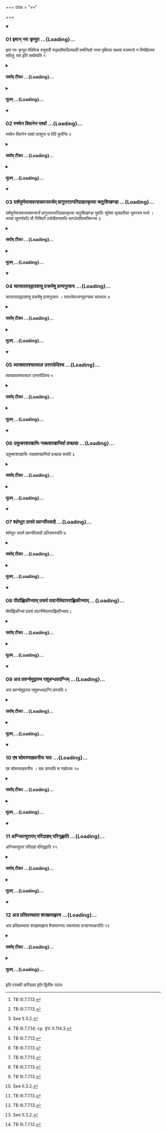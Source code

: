 +++
title = "०५"

+++

<div class="js_include" includetitle="true" newlevelforh1="3" unfilled url="/vedAH_yajuH/taittirIyam/sUtram/ApastambaH/shrautam/vishvAsa-prastutiH/11/05/01_imAn_naraH_kRNuta.md">
<details open><summary><h3>01 इमान् नरः कृणुत ...{Loading}...</h3></summary>

इमां नरः कृणुत वेदिमेत्य वसुमतीं रुद्रवतीमादित्यवतीं वर्ष्मन्दिवो नाभा पृथिव्या यथायं यजमानो न रिष्येद्देवस्य सवितुः सव इति सम्प्रेष्यति १
</details>
</div>
<div class="js_include collapsed" newlevelforh1="4" title="सर्वाष् टीकाः" unfilled url="/vedAH_yajuH/taittirIyam/sUtram/ApastambaH/shrautam/sarvASh_TIkAH/11/05/01_imAn_naraH_kRNuta.md">
<details><summary><h4>सर्वाष् टीकाः ...{Loading}...</h4></summary>
<details><summary>थिते</summary>

1. (The Adhvaryu) orders, with (the verse) imāṁ naraḥ kr̥ṇuta...[^1]  

[^1]: TB III.7.7.13.  

</details>
</details>
</div>
<div class="js_include collapsed" newlevelforh1="4" title="मूलम्" unfilled url="/vedAH_yajuH/taittirIyam/sUtram/ApastambaH/shrautam/mUlam/11/05/01_imAn_naraH_kRNuta.md">
<details><summary><h4>मूलम् ...{Loading}...</h4></summary>

इमां नरः कृणुत वेदिमेत्य वसुमतीं रुद्रवतीमादित्यवतीं वर्ष्मन्दिवो नाभा पृथिव्या यथायं यजमानो न रिष्येद्देवस्य सवितुः सव इति सम्प्रेष्यति १
</details>
</div>
<div class="js_include" includetitle="true" newlevelforh1="3" unfilled url="/vedAH_yajuH/taittirIyam/sUtram/ApastambaH/shrautam/vishvAsa-prastutiH/11/05/02_sphyena_vighanena_parshvA.md">
<details open><summary><h3>02 स्फ्येन विघनेन पर्श्वा ...{Loading}...</h3></summary>

स्फ्येन विघनेन पर्श्वा परशुना च वेदिं कुर्वन्ति २
</details>
</div>
<div class="js_include collapsed" newlevelforh1="4" title="सर्वाष् टीकाः" unfilled url="/vedAH_yajuH/taittirIyam/sUtram/ApastambaH/shrautam/sarvASh_TIkAH/11/05/02_sphyena_vighanena_parshvA.md">
<details><summary><h4>सर्वाष् टीकाः ...{Loading}...</h4></summary>
<details><summary>थिते</summary>

2. (The assistants of the sacrficer) prepare the altar by means of the wooden sword, the club, the rib-bone, and the axe.

</details>
</details>
</div>
<div class="js_include collapsed" newlevelforh1="4" title="मूलम्" unfilled url="/vedAH_yajuH/taittirIyam/sUtram/ApastambaH/shrautam/mUlam/11/05/02_sphyena_vighanena_parshvA.md">
<details><summary><h4>मूलम् ...{Loading}...</h4></summary>

स्फ्येन विघनेन पर्श्वा परशुना च वेदिं कुर्वन्ति २
</details>
</div>
<div class="js_include" includetitle="true" newlevelforh1="3" unfilled url="/vedAH_yajuH/taittirIyam/sUtram/ApastambaH/shrautam/vishvAsa-prastutiH/11/05/03_darshapUrNamAsavatsannamanavarjam_prAguttarAtparigrAhAtkRtvA_chatuHshikhaNDA.md">
<details open><summary><h3>03 दर्शपूर्णमासवत्सन्नमनवर्जम् प्रागुत्तरात्परिग्राहात्कृत्वा चतुःशिखण्डा ...{Loading}...</h3></summary>

दर्शपूर्णमासवत्सन्नमनवर्जं प्रागुत्तरात्परिग्राहात्कृत्वा चतुःशिखण्डा युवतिः सुपेशा घृतप्रतीका भुवनस्य मध्ये । तस्यां सुपर्णावधि यौ निविष्टौ तयोर्देवानामधि भागधेयमित्यभिमन्त्र्य ३
</details>
</div>
<div class="js_include collapsed" newlevelforh1="4" title="सर्वाष् टीकाः" unfilled url="/vedAH_yajuH/taittirIyam/sUtram/ApastambaH/shrautam/sarvASh_TIkAH/11/05/03_darshapUrNamAsavatsannamanavarjam_prAguttarAtparigrAhAtkRtvA_chatuHshikhaNDA.md">
<details><summary><h4>सर्वाष् टीकाः ...{Loading}...</h4></summary>
<details><summary>थिते</summary>

3. Having performed (all the rites) upto the second tracing out[^1] except the narrowing (of the flanks)[^2] in the same manner as that of the new and full-moon-sacrifices, with catuḥśikhaṇḍā yuvatiḥ...[^3] having addressed (the altar) (the Adhvaryu prepares altar).  

[^1]: See II.3.6-7, See also XI.5.11.  

[^2]: See II.3.2.  

[^3]: TB III.7.7.14; cp. R̥V X.114.3.  
</details>
</details>
</div>
<div class="js_include collapsed" newlevelforh1="4" title="मूलम्" unfilled url="/vedAH_yajuH/taittirIyam/sUtram/ApastambaH/shrautam/mUlam/11/05/03_darshapUrNamAsavatsannamanavarjam_prAguttarAtparigrAhAtkRtvA_chatuHshikhaNDA.md">
<details><summary><h4>मूलम् ...{Loading}...</h4></summary>

दर्शपूर्णमासवत्सन्नमनवर्जं प्रागुत्तरात्परिग्राहात्कृत्वा चतुःशिखण्डा युवतिः सुपेशा घृतप्रतीका भुवनस्य मध्ये । तस्यां सुपर्णावधि यौ निविष्टौ तयोर्देवानामधि भागधेयमित्यभिमन्त्र्य ३
</details>
</div>
<div class="js_include" includetitle="true" newlevelforh1="3" unfilled url="/vedAH_yajuH/taittirIyam/sUtram/ApastambaH/shrautam/vishvAsa-prastutiH/11/05/04_chAtvAlAddvAdashasu_prakrameShu_pratyagutkaraH.md">
<details open><summary><h3>04 चात्वालाद्द्वादशसु प्रक्रमेषु प्रत्यगुत्करः ...{Loading}...</h3></summary>

चात्वालाद्द्वादशसु प्रक्रमेषु प्रत्यगुत्करः । तावत्येवाध्वन्युदग्यथा चात्वालः ४
</details>
</div>
<div class="js_include collapsed" newlevelforh1="4" title="सर्वाष् टीकाः" unfilled url="/vedAH_yajuH/taittirIyam/sUtram/ApastambaH/shrautam/sarvASh_TIkAH/11/05/04_chAtvAlAddvAdashasu_prakrameShu_pratyagutkaraH.md">
<details><summary><h4>सर्वाष् टीकाः ...{Loading}...</h4></summary>
<details><summary>थिते</summary>

4. The rubbish-heap (should be located) at the twelve steps from the Cātvāla (pit)[^1] to the west, at the same distance (from the Pr̥ṣṭhyā) to the north, as the Catvāla (pit).  

[^1]: See II.1.4-5.  

</details>
</details>
</div>
<div class="js_include collapsed" newlevelforh1="4" title="मूलम्" unfilled url="/vedAH_yajuH/taittirIyam/sUtram/ApastambaH/shrautam/mUlam/11/05/04_chAtvAlAddvAdashasu_prakrameShu_pratyagutkaraH.md">
<details><summary><h4>मूलम् ...{Loading}...</h4></summary>

चात्वालाद्द्वादशसु प्रक्रमेषु प्रत्यगुत्करः । तावत्येवाध्वन्युदग्यथा चात्वालः ४
</details>
</div>
<div class="js_include" includetitle="true" newlevelforh1="3" unfilled url="/vedAH_yajuH/taittirIyam/sUtram/ApastambaH/shrautam/vishvAsa-prastutiH/11/05/05_vyAkhyAtashchAtvAla_uttaravedishcha.md">
<details open><summary><h3>05 व्याख्यातश्चात्वाल उत्तरवेदिश्च ...{Loading}...</h3></summary>

व्याख्यातश्चात्वाल उत्तरवेदिश्च ५
</details>
</div>
<div class="js_include collapsed" newlevelforh1="4" title="सर्वाष् टीकाः" unfilled url="/vedAH_yajuH/taittirIyam/sUtram/ApastambaH/shrautam/sarvASh_TIkAH/11/05/05_vyAkhyAtashchAtvAla_uttaravedishcha.md">
<details><summary><h4>सर्वाष् टीकाः ...{Loading}...</h4></summary>
<details><summary>थिते</summary>

5. The (details of) Cātvāla and the Uttaravedi have been (already) explained.[^1]  


[^1]: See VII.2.10-14; VII.4.1ff.

</details>
</details>
</div>
<div class="js_include collapsed" newlevelforh1="4" title="मूलम्" unfilled url="/vedAH_yajuH/taittirIyam/sUtram/ApastambaH/shrautam/mUlam/11/05/05_vyAkhyAtashchAtvAla_uttaravedishcha.md">
<details><summary><h4>मूलम् ...{Loading}...</h4></summary>

व्याख्यातश्चात्वाल उत्तरवेदिश्च ५
</details>
</div>
<div class="js_include" includetitle="true" newlevelforh1="3" unfilled url="/vedAH_yajuH/taittirIyam/sUtram/ApastambaH/shrautam/vishvAsa-prastutiH/11/05/06_udumbarashAkhAbhiH_plaxashAkhAbhirvA_prachChannA.md">
<details open><summary><h3>06 उदुम्बरशाखाभिः प्लक्षशाखाभिर्वा प्रच्छन्ना ...{Loading}...</h3></summary>

उदुम्बरशाखाभिः प्लक्षशाखाभिर्वा प्रच्छन्ना वसति ६
</details>
</div>
<div class="js_include collapsed" newlevelforh1="4" title="सर्वाष् टीकाः" unfilled url="/vedAH_yajuH/taittirIyam/sUtram/ApastambaH/shrautam/sarvASh_TIkAH/11/05/06_udumbarashAkhAbhiH_plaxashAkhAbhirvA_prachChannA.md">
<details><summary><h4>सर्वाष् टीकाः ...{Loading}...</h4></summary>
<details><summary>थिते</summary>

6. (The Uttaravedi) remains covered by the branches of the Udumbara or the branches of Plakṣa (during the night).[^1]  

[^1]: Cf. ŚB III.5.1.36.  

</details>
</details>
</div>
<div class="js_include collapsed" newlevelforh1="4" title="मूलम्" unfilled url="/vedAH_yajuH/taittirIyam/sUtram/ApastambaH/shrautam/mUlam/11/05/06_udumbarashAkhAbhiH_plaxashAkhAbhirvA_prachChannA.md">
<details><summary><h4>मूलम् ...{Loading}...</h4></summary>

उदुम्बरशाखाभिः प्लक्षशाखाभिर्वा प्रच्छन्ना वसति ६
</details>
</div>
<div class="js_include" includetitle="true" newlevelforh1="3" unfilled url="/vedAH_yajuH/taittirIyam/sUtram/ApastambaH/shrautam/vishvAsa-prastutiH/11/05/07_shvobhUta_uttame_pravargyopasadau.md">
<details open><summary><h3>07 श्वोभूत उत्तमे प्रवर्ग्योपसदौ ...{Loading}...</h3></summary>

श्वोभूत उत्तमे प्रवर्ग्योपसदौ प्रतिसमस्यति ७
</details>
</div>
<div class="js_include collapsed" newlevelforh1="4" title="सर्वाष् टीकाः" unfilled url="/vedAH_yajuH/taittirIyam/sUtram/ApastambaH/shrautam/sarvASh_TIkAH/11/05/07_shvobhUta_uttame_pravargyopasadau.md">
<details><summary><h4>सर्वाष् टीकाः ...{Loading}...</h4></summary>
<details><summary>थिते</summary>

7. On the next day[^1] (the Adhvaryu) jointly performs the last two Pravargya and Upasads.  

[^1]: This (3rd), day is the Aupavasathya-day. On this day the morning Pravargya and Upasad and the affternoon-Pravargya and Upasad are performed jointly. See the next Sūtra.  

</details>
</details>
</div>
<div class="js_include collapsed" newlevelforh1="4" title="मूलम्" unfilled url="/vedAH_yajuH/taittirIyam/sUtram/ApastambaH/shrautam/mUlam/11/05/07_shvobhUta_uttame_pravargyopasadau.md">
<details><summary><h4>मूलम् ...{Loading}...</h4></summary>

श्वोभूत उत्तमे प्रवर्ग्योपसदौ प्रतिसमस्यति ७
</details>
</div>
<div class="js_include" includetitle="true" newlevelforh1="3" unfilled url="/vedAH_yajuH/taittirIyam/sUtram/ApastambaH/shrautam/vishvAsa-prastutiH/11/05/08_paurvAhNikIbhyAm_pracharya_tadAnImevAparAhNikIbhyAm.md">
<details open><summary><h3>08 पौर्वाह्णिकीभ्याम् प्रचर्य तदानीमेवापराह्णिकीभ्याम् ...{Loading}...</h3></summary>

पौर्वाह्णिकीभ्यां प्रचर्य तदानीमेवापराह्णिकीभ्याम् ८
</details>
</div>
<div class="js_include collapsed" newlevelforh1="4" title="सर्वाष् टीकाः" unfilled url="/vedAH_yajuH/taittirIyam/sUtram/ApastambaH/shrautam/sarvASh_TIkAH/11/05/08_paurvAhNikIbhyAm_pracharya_tadAnImevAparAhNikIbhyAm.md">
<details><summary><h4>सर्वाष् टीकाः ...{Loading}...</h4></summary>
<details><summary>थिते</summary>

8. Having performed the morning Pravargya and Upasad, (The Adhvaryu immediately) performs the after-noon Pravargya and Upasad.  

</details>
</details>
</div>
<div class="js_include collapsed" newlevelforh1="4" title="मूलम्" unfilled url="/vedAH_yajuH/taittirIyam/sUtram/ApastambaH/shrautam/mUlam/11/05/08_paurvAhNikIbhyAm_pracharya_tadAnImevAparAhNikIbhyAm.md">
<details><summary><h4>मूलम् ...{Loading}...</h4></summary>

पौर्वाह्णिकीभ्यां प्रचर्य तदानीमेवापराह्णिकीभ्याम् ८
</details>
</div>
<div class="js_include" includetitle="true" newlevelforh1="3" unfilled url="/vedAH_yajuH/taittirIyam/sUtram/ApastambaH/shrautam/vishvAsa-prastutiH/11/05/09_atra_pravargyamudvAsya_pashubandhavadagnim.md">
<details open><summary><h3>09 अत्र प्रवर्ग्यमुद्वास्य पशुबन्धवदग्निम् ...{Loading}...</h3></summary>

अत्र प्रवर्ग्यमुद्वास्य पशुबन्धवदग्निं प्रणयति ९
</details>
</div>
<div class="js_include collapsed" newlevelforh1="4" title="सर्वाष् टीकाः" unfilled url="/vedAH_yajuH/taittirIyam/sUtram/ApastambaH/shrautam/sarvASh_TIkAH/11/05/09_atra_pravargyamudvAsya_pashubandhavadagnim.md">
<details><summary><h4>सर्वाष् टीकाः ...{Loading}...</h4></summary>
<details><summary>थिते</summary>

9. At this stage having disposed off the Pravargya[^1] he carries forth the fire to the Uttaravedi in the same manner as in an Animal-sacrifice.[^2]  

[^1]: For details XV.13.1ff.  

[^2]: See VII.6.1-7.4.  

</details>
</details>
</div>
<div class="js_include collapsed" newlevelforh1="4" title="मूलम्" unfilled url="/vedAH_yajuH/taittirIyam/sUtram/ApastambaH/shrautam/mUlam/11/05/09_atra_pravargyamudvAsya_pashubandhavadagnim.md">
<details><summary><h4>मूलम् ...{Loading}...</h4></summary>

अत्र प्रवर्ग्यमुद्वास्य पशुबन्धवदग्निं प्रणयति ९
</details>
</div>
<div class="js_include" includetitle="true" newlevelforh1="3" unfilled url="/vedAH_yajuH/taittirIyam/sUtram/ApastambaH/shrautam/vishvAsa-prastutiH/11/05/10_eSha_somasyAhavanIyaH_yataH.md">
<details open><summary><h3>10 एष सोमस्याहवनीयः यतः ...{Loading}...</h3></summary>

एष सोमस्याहवनीयः । यतः प्रणयति स गार्हपत्यः १०
</details>
</div>
<div class="js_include collapsed" newlevelforh1="4" title="सर्वाष् टीकाः" unfilled url="/vedAH_yajuH/taittirIyam/sUtram/ApastambaH/shrautam/sarvASh_TIkAH/11/05/10_eSha_somasyAhavanIyaH_yataH.md">
<details><summary><h4>सर्वाष् टीकाः ...{Loading}...</h4></summary>
<details><summary>थिते</summary>

10. This (the portion of fire carried forth) is the Āhvanīya (-fire) of the Soma-sacrifice. The fire from which he carries forth (the portion of fire[^1]) is the Gārhapatya(-fire).  

[^1]: This is the old Āhavanīya, but new Gārhapatya. It is also called Śālāmukhīya.  
</details>
</details>
</div>
<div class="js_include collapsed" newlevelforh1="4" title="मूलम्" unfilled url="/vedAH_yajuH/taittirIyam/sUtram/ApastambaH/shrautam/mUlam/11/05/10_eSha_somasyAhavanIyaH_yataH.md">
<details><summary><h4>मूलम् ...{Loading}...</h4></summary>

एष सोमस्याहवनीयः । यतः प्रणयति स गार्हपत्यः १०
</details>
</div>
<div class="js_include" includetitle="true" newlevelforh1="3" unfilled url="/vedAH_yajuH/taittirIyam/sUtram/ApastambaH/shrautam/vishvAsa-prastutiH/11/05/11_agnivatyuttaram_parigrAham_parigRhNAti.md">
<details open><summary><h3>11 अग्निवत्युत्तरम् परिग्राहम् परिगृह्णाति ...{Loading}...</h3></summary>

अग्निवत्युत्तरं परिग्राहं परिगृह्णाति ११
</details>
</div>
<div class="js_include collapsed" newlevelforh1="4" title="सर्वाष् टीकाः" unfilled url="/vedAH_yajuH/taittirIyam/sUtram/ApastambaH/shrautam/sarvASh_TIkAH/11/05/11_agnivatyuttaram_parigrAham_parigRhNAti.md">
<details><summary><h4>सर्वाष् टीकाः ...{Loading}...</h4></summary>
<details><summary>थिते</summary>

11. When there is fire on the altar,[^1] then (the Adhvaryu carries out the second tracing.[^2]  

[^1]: After the acts mentioned in II.3.7-10 are performed.  

[^2]: For the first tracing see XI.5.3.  

</details>
</details>
</div>
<div class="js_include collapsed" newlevelforh1="4" title="मूलम्" unfilled url="/vedAH_yajuH/taittirIyam/sUtram/ApastambaH/shrautam/mUlam/11/05/11_agnivatyuttaram_parigrAham_parigRhNAti.md">
<details><summary><h4>मूलम् ...{Loading}...</h4></summary>

अग्निवत्युत्तरं परिग्राहं परिगृह्णाति ११
</details>
</div>
<div class="js_include" includetitle="true" newlevelforh1="3" unfilled url="/vedAH_yajuH/taittirIyam/sUtram/ApastambaH/shrautam/vishvAsa-prastutiH/11/05/12_atra_pratiprasthAtA_shAkhAmAhRtya.md">
<details open><summary><h3>12 अत्र प्रतिप्रस्थाता शाखामाहृत्य ...{Loading}...</h3></summary>

अत्र प्रतिप्रस्थाता शाखामाहृत्य मैत्रावरुण्याः पयस्याया वत्सानपाकरोति १२
</details>
</div>
<div class="js_include collapsed" newlevelforh1="4" title="सर्वाष् टीकाः" unfilled url="/vedAH_yajuH/taittirIyam/sUtram/ApastambaH/shrautam/sarvASh_TIkAH/11/05/12_atra_pratiprasthAtA_shAkhAmAhRtya.md">
<details><summary><h4>सर्वाष् टीकाः ...{Loading}...</h4></summary>
<details><summary>थिते</summary>

12. At this stage, having brought a branch, the Pratiprasthātr̥ separates the calves (from their mother cow) for the milk-mess for Mitra-and-Varuṇa.[^1]  

[^1]: See XII.3.18; XII.4.6.  

</details>
</details>
</div>
<div class="js_include collapsed" newlevelforh1="4" title="मूलम्" unfilled url="/vedAH_yajuH/taittirIyam/sUtram/ApastambaH/shrautam/mUlam/11/05/12_atra_pratiprasthAtA_shAkhAmAhRtya.md">
<details><summary><h4>मूलम् ...{Loading}...</h4></summary>

अत्र प्रतिप्रस्थाता शाखामाहृत्य मैत्रावरुण्याः पयस्याया वत्सानपाकरोति १२
</details>
</div>





  
इति पञ्चमी कण्डिका 
इति द्वितीयः पटलः

